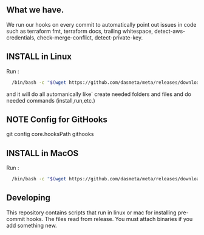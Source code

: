 ## What we have.

We run our hooks on every commit to automatically point out issues in code such as terraform fmt, terraform docs, trailing whitespace, detect-aws-credentials, check-merge-conflict, detect-private-key.

## INSTALL in Linux

Run :
  ```bash
    /bin/bash -c "$(wget https://github.com/dasmeta/meta/releases/download/v0.1.0/add-this-linux.sh)"
  ```

and it will do all automanically like` create needed folders and files and do needed commands (install,run,etc.)

## NOTE Config for GitHooks

git config core.hooksPath githooks

## INSTALL in MacOS

Run :
  ```bash
    /bin/bash -c "$(wget https://github.com/dasmeta/meta/releases/download/v0.1.0/add-this-mac.sh)"
  ```

## Developing

This repository contains scripts that run in linux or mac for installing pre-commit hooks. The files read from release. You must attach binaries if you add something new.
